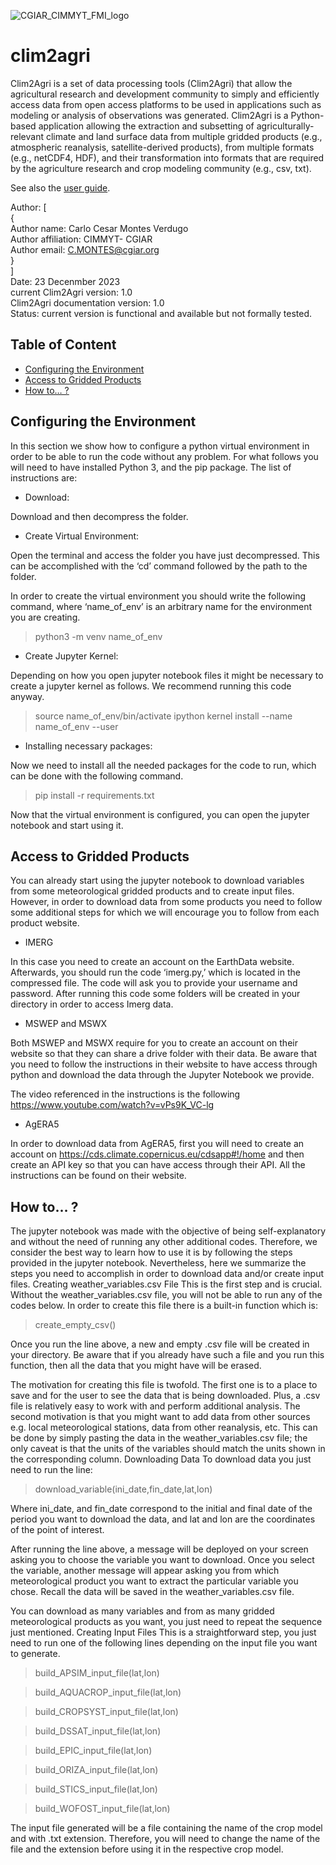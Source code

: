 ![CGIAR_CIMMYT_FMI_logo](https://github.com/ForesightInitiative/clim2agri/assets/14908724/db00109f-b3d7-40e5-876b-036bed3cfb86)

# clim2agri
Clim2Agri is a set of data processing tools (Clim2Agri) that allow the agricultural research and development community to simply and efficiently access data from open access platforms to be used in applications such as modeling or analysis of observations was generated. Clim2Agri is a Python-based application allowing the extraction and subsetting of agriculturally-relevant climate and land surface data from multiple gridded products (e.g., atmospheric reanalysis, satellite-derived products), from multiple formats (e.g., netCDF4, HDF), and their transformation into formats that are required by the agriculture research and crop modeling community (e.g., csv, txt).

See also the [user guide](https://github.com/ForesightInitiative/clim2agri/blob/main/Clim2Agri_Report.pdf).

Author: \[ \
  { \
          Author name: Carlo Cesar Montes Verdugo \
          Author affiliation: CIMMYT- CGIAR \
          Author email: C.MONTES@cgiar.org \
  } \
\] \
Date: 23 Decenmber 2023 \
current Clim2Agri version: 1.0 \
Clim2Agri documentation version: 1.0 \
Status: current version is functional and available but not formally tested.

## Table of Content

- [Configuring the Environment](#configuring-the-environment)
- [Access to Gridded Products](#access-to-gridded-products)
- [How to… ?](#how-to-)


##  Configuring the Environment 

In this section we show how to configure a python virtual environment in order to be able to run the code without any problem. For what follows you will need to have installed Python 3, and the pip package. The list of instructions are:

* Download:

Download and then decompress the folder.

* Create Virtual Environment:
  
Open the terminal and access the folder you have just decompressed. This can be accomplished with the ‘cd’ command followed by the path to the folder.

In order to create the virtual environment you should write the following command, where ‘name_of_env’ is an arbitrary name for the environment you are creating.

> python3 -m venv name_of_env

* Create Jupyter Kernel:
  
Depending on how you open jupyter notebook files it might be necessary to create a jupyter kernel as follows. We recommend running this code anyway.

> source name_of_env/bin/activate
> ipython kernel install --name name_of_env --user

* Installing necessary packages:
  
 Now we need to install all the needed packages for the code to run, which can be done with the following command.

> pip install -r requirements.txt

Now that the virtual environment is configured, you can open the jupyter notebook and start using it.

## Access to Gridded Products

You can already start using the jupyter notebook to download variables from some meteorological gridded products and to create input files. However, in order to download data from some products you need to follow some additional steps for which we will encourage you to follow from each product website.

* IMERG
  
In this case you need to create an account on the EarthData website. Afterwards, you should run the code ‘imerg.py,’ which is located in the compressed file. The code will ask you to provide your username and password. After running this code some folders will be created in your directory in order to access Imerg data.

* MSWEP and MSWX
  
Both MSWEP and MSWX require for you to create an account on their website so that they can share a drive folder with their data. Be aware that you need to follow the instructions in their website to have access through python and download the data through the Jupyter Notebook we provide.

The video referenced in the instructions is the following https://www.youtube.com/watch?v=vPs9K_VC-lg 

* AgERA5

In order to download data from AgERA5, first you will need to create an account on https://cds.climate.copernicus.eu/cdsapp#!/home and then create an API key so that you can have access through their API. All the instructions can be found on their website.


## How to… ? 

The jupyter notebook was made with the objective of being self-explanatory and without the need of running any other additional codes. Therefore, we consider the best way to learn how to use it is by following the steps provided in the jupyter notebook. Nevertheless, here we summarize the steps you need to accomplish in order to download data and/or create input files.
Creating weather_variables.csv File
This is the first step and is crucial. Without the weather_variables.csv file, you will not be able to run any of the codes below. In order to create this file there is a built-in function which is:

> create_empty_csv()

Once you run the line above, a new and empty .csv file will be created in your directory. Be aware that if you already have such a file and you run this function, then all the data that you might have will be erased.

The motivation for creating this file is twofold. The first one is to a place to save and for the user to see the data that is being downloaded. Plus, a .csv file is relatively easy to work with and perform additional analysis. The second motivation is that you might want to add data from other sources e.g. local meteorological stations, data from other reanalysis, etc. This can be done by simply pasting the data in the weather_variables.csv file; the only caveat is that the units of the variables should match the units shown in the corresponding column.
Downloading Data
To download data you just need to run the line:

> download_variable(ini_date,fin_date,lat,lon)

Where ini_date, and fin_date correspond to the initial and final date of the period you want to download the data, and lat and lon are the coordinates of the point of interest. 

After running the line above, a message will be deployed on your screen asking you to choose the variable you want to download. Once you select the variable, another message will appear asking you from which meteorological product you want to extract the particular variable you chose. Recall the data will be saved in the weather_variables.csv file.

You can download as many variables and from as many gridded meteorological products as you want, you just need to repeat the sequence just mentioned.
Creating Input Files
This is a straightforward step, you just need to run one of the following lines depending on the input file you want to generate. 

> build_APSIM_input_file(lat,lon)

> build_AQUACROP_input_file(lat,lon)

> build_CROPSYST_input_file(lat,lon)

> build_DSSAT_input_file(lat,lon)

> build_EPIC_input_file(lat,lon)

> build_ORIZA_input_file(lat,lon)

> build_STICS_input_file(lat,lon)

> build_WOFOST_input_file(lat,lon)

The input file generated will be a file containing the name of the crop model and with .txt extension. Therefore, you will need to change the name of the file and the extension before using it in the respective crop model.
